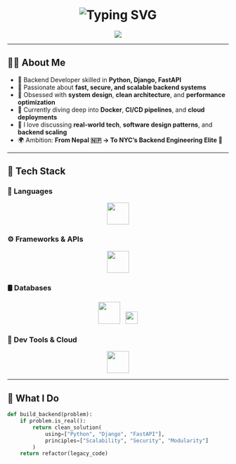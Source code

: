 <h1 align="center">
  <img src="https://readme-typing-svg.demolab.com?font=Fira+Code&weight=700&size=28&duration=2000&pause=900&color=FF6EC7&center=true&width=800&lines=Erish+Prajapati;Backend+Developer+from+Nepal;Python+%7C+Django+%7C+FastAPI;Clean+Code+Lover+%7C+System+Design+Thinker;Scaling+APIs+%7C+Security+First+%7C+Cloud+Ready" alt="Typing SVG" />
</h1>

<p align="center">
  <img src="https://capsule-render.vercel.app/api?type=waving&color=0:7F00FF,100:E100FF&height=220&section=header&text=Crafting%20Backends%20That%20Scale%20🚀&fontSize=32&fontColor=FFFFFF&fontAlignY=40" />
</p>

---

## 👨‍💻 About Me

- 🔧 Backend Developer skilled in **Python, Django, FastAPI**
- 🚀 Passionate about **fast, secure, and scalable backend systems**
- 🧠 Obsessed with **system design**, **clean architecture**, and **performance optimization**
- 🌱 Currently diving deep into **Docker**, **CI/CD pipelines**, and **cloud deployments**
- 💬 I love discussing **real-world tech**, **software design patterns**, and **backend scaling**
- 🌍 Ambition: **From Nepal 🇳🇵 → To NYC’s Backend Engineering Elite 🗽**

---

## 🚀 Tech Stack

### 🧠 Languages  
<p align="center">
  <img src="https://skillicons.dev/icons?i=python,js,php,c" height="50" />
</p>

### ⚙️ Frameworks & APIs  
<p align="center">
  <img src="https://skillicons.dev/icons?i=django,fastapi" height="50" />
</p>

### 🛢️ Databases  
<p align="center">
  <img src="https://skillicons.dev/icons?i=mysql,postgres,sqlite" height="50" />
  &nbsp;
  <img src="https://img.shields.io/badge/Neon-Cloud_PostgreSQL-blueviolet?logo=postgresql&logoColor=white&style=flat-square" height="28" />
</p>

### 🧰 Dev Tools & Cloud  
<p align="center">
  <img src="https://skillicons.dev/icons?i=docker,git,vscode,linux,apache" height="50" />
</p>

---

## 🌟 What I Do

```python
def build_backend(problem):
    if problem.is_real():
        return clean_solution(
            using=["Python", "Django", "FastAPI"],
            principles=["Scalability", "Security", "Modularity"]
        )
    return refactor(legacy_code)
